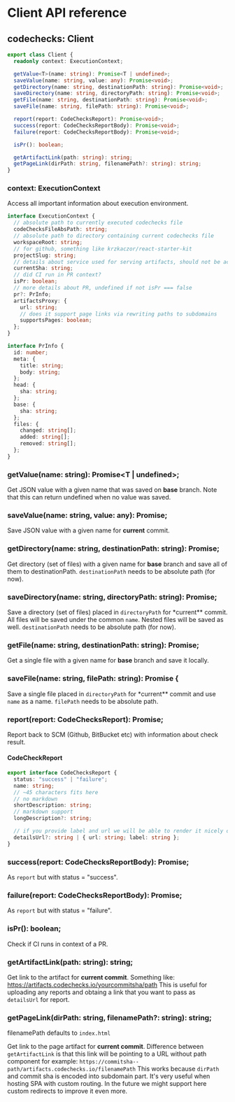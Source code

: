 # Client API reference

## codechecks: Client

```typescript
export class Client {
  readonly context: ExecutionContext;

  getValue<T>(name: string): Promise<T | undefined>;
  saveValue(name: string, value: any): Promise<void>;
  getDirectory(name: string, destinationPath: string): Promise<void>;
  saveDirectory(name: string, directoryPath: string): Promise<void>;
  getFile(name: string, destinationPath: string): Promise<void>;
  saveFile(name: string, filePath: string): Promise<void>;

  report(report: CodeChecksReport): Promise<void>;
  success(report: CodeChecksReportBody): Promise<void>;
  failure(report: CodeChecksReportBody): Promise<void>;

  isPr(): boolean;

  getArtifactLink(path: string): string;
  getPageLink(dirPath: string, filenamePath?: string): string;
}
```

### context: ExecutionContext

Access all important information about execution environment.

```typescript
interface ExecutionContext {
  // absolute path to currently executed codechecks file
  codeChecksFileAbsPath: string;
  // absolute path to directory containing current codechecks file
  workspaceRoot: string;
  // for github, something like krzkaczor/react-starter-kit
  projectSlug: string;
  // details about service used for serving artifacts, should not be accessed directly but rather through getArtifactLink and getPageLink function of a client
  currentSha: string;
  // did CI run in PR context?
  isPr: boolean;
  // more details about PR, undefined if not isPr === false
  pr?: PrInfo;
  artifactsProxy: {
    url: string;
    // does it support page links via rewriting paths to subdomains
    supportsPages: boolean;
  };
}
```

```typescript
interface PrInfo {
  id: number;
  meta: {
    title: string;
    body: string;
  };
  head: {
    sha: string;
  };
  base: {
    sha: string;
  };
  files: {
    changed: string[];
    added: string[];
    removed: string[];
  };
}
```

### getValue<T>(name: string): Promise<T | undefined>;

Get JSON value with a given name that was saved on **base** branch. Note that this can return
undefined when no value was saved.

### saveValue(name: string, value: any): Promise<void>;

Save JSON value with a given name for **current** commit.

### getDirectory(name: string, destinationPath: string): Promise<void>;

Get directory (set of files) with a given name for **base** branch and save all of them to
destinationPath. `destinationPath` needs to be absolute path (for now).

### saveDirectory(name: string, directoryPath: string): Promise<void>;

Save a directory (set of files) placed in `directoryPath` for \*current\*\* commit. All files will
be saved under the common `name`. Nested files will be saved as well. `destinationPath` needs to be
absolute path (for now).

### getFile(name: string, destinationPath: string): Promise<void>;

Get a single file with a given name for **base** branch and save it locally.

### saveFile(name: string, filePath: string): Promise<void> {

Save a single file placed in `directoryPath` for \*current\*\* commit and use `name` as a name.
`filePath` needs to be absolute path.

### report(report: CodeChecksReport): Promise<void>;

Report back to SCM (Github, BitBucket etc) with information about check result.

#### CodeCheckReport

```typescript
export interface CodeChecksReport {
  status: "success" | "failure";
  name: string;
  // ~45 characters fits here
  // no markdown
  shortDescription: string;
  // markdown support
  longDescription?: string;

  // if you provide label and url we will be able to render it nicely on github's checks page
  detailsUrl?: string | { url: string; label: string };
}
```

### success(report: CodeChecksReportBody): Promise<void>;

As `report` but with status = "success".

### failure(report: CodeChecksReportBody): Promise<void>;

As `report` but with status = "failure".

### isPr(): boolean;

Check if CI runs in context of a PR.

### getArtifactLink(path: string): string;

Get link to the artifact for **current commit**. Something like:
https://artifacts.codechecks.io/yourcommitsha/path This is useful for uploading any reports and
obtaing a link that you want to pass as `detailsUrl` for report.

### getPageLink(dirPath: string, filenamePath?: string): string;

filenamePath defaults to `index.html`

Get link to the page artifact for **current commit**. Difference between `getArtifactLink` is that
this link will be pointing to a URL without path component for example:
`https://commitsha--path/artifacts.codechecks.io/filenamePath` This works because `dirPath` and
commit sha is encoded into subdomain part. It's very useful when hosting SPA with custom routing. In
the future we might support here custom redirects to improve it even more.
